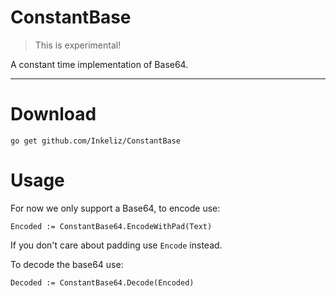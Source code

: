 ConstantBase
===================

> This is experimental!

A constant time implementation of Base64.

----------

Download
=======

    go get github.com/Inkeliz/ConstantBase

Usage
=======

For now we only support a Base64, to encode use:

    Encoded := ConstantBase64.EncodeWithPad(Text)

If you don't care about padding use `Encode` instead.

To decode the base64 use:

    Decoded := ConstantBase64.Decode(Encoded)

    